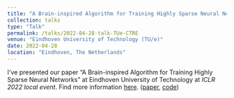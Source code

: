```yaml
---
title: "A Brain-inspired Algorithm for Training Highly Sparse Neural Networks"
collection: talks
type: "Talk"
permalink: /talks/2022-04-28-talk-TUe-CTRE
venue: "Eindhoven University of Technology (TU/e)"
date: 2022-04-28
location: "Eindhoven, The Netherlands"
---
```


I've presented our paper “A Brain-inspired Algorithm for Training Highly Sparse Neural Networks” at Eindhoven University of Technology at *ICLR 2022 local event*. Find more information [here](https://zahraatashgahi.github.io/publication/2022-07-04-CTRE). ([paper](https://arxiv.org/abs/1903.07138), [code](https://github.com/zahraatashgahi/CTRE))
